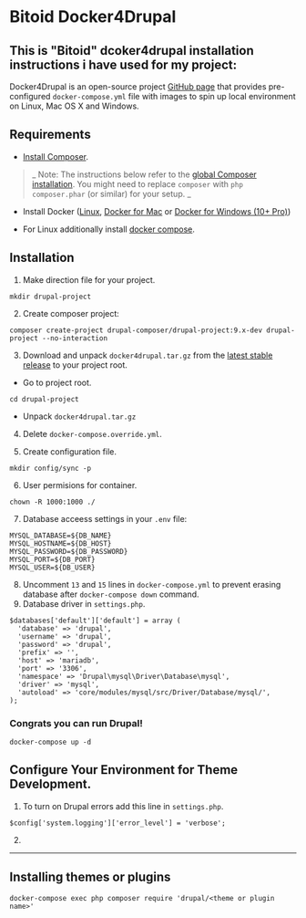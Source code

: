 # Bitoid Docker4Drupal
## This is "Bitoid" dcoker4drupal installation instructions i have used for my project:

Docker4Drupal is an open-source project [GitHub page](https://github.com/wodby/docker4drupal) that provides pre-configured `docker-compose.yml` file with images to spin up local environment on Linux, Mac OS X and Windows.

## Requirements ##
* [Install Composer](https://getcomposer.org/doc/00-intro.md#installation-linux-unix-osx).

> _ Note: The instructions below refer to the [global Composer installation](https://getcomposer.org/doc/00-intro.md#globally).
You might need to replace `composer` with `php composer.phar` (or similar) for your setup. _

* Install Docker ([Linux](https://docs.docker.com/engine/install/), [Docker for Mac](https://docs.docker.com/desktop/mac/) or [Docker for Windows (10+ Pro)](https://docs.docker.com/desktop/windows/))

* For Linux additionally install [docker compose](https://docs.docker.com/compose/install/).

## Installation ##

1. Make direction file for your project.
```
mkdir drupal-project
```

2. Create composer project:
```
composer create-project drupal-composer/drupal-project:9.x-dev drupal-project --no-interaction
```

3. Download and unpack `docker4drupal.tar.gz` from the [latest stable release](https://github.com/wodby/docker4drupal/releases) to your project root.
* Go to project root.
```
cd drupal-project
```
* Unpack `docker4drupal.tar.gz`

4. Delete `docker-compose.override.yml`.

5. Create configuration file.
```
mkdir config/sync -p
```

6. User permisions for container.
```
chown -R 1000:1000 ./
```

7. Database acceess settings in your `.env` file:
```
MYSQL_DATABASE=${DB_NAME}
MYSQL_HOSTNAME=${DB_HOST}
MYSQL_PASSWORD=${DB_PASSWORD}
MYSQL_PORT=${DB_PORT}
MYSQL_USER=${DB_USER}
```

8. Uncomment `13` and `15` lines in `docker-compose.yml` to prevent erasing database after `docker-compose down` command.
9. Database driver in `settings.php`.
```
$databases['default']['default'] = array (
  'database' => 'drupal',
  'username' => 'drupal',
  'password' => 'drupal',
  'prefix' => '',
  'host' => 'mariadb',
  'port' => '3306',
  'namespace' => 'Drupal\mysql\Driver\Database\mysql',
  'driver' => 'mysql',
  'autoload' => 'core/modules/mysql/src/Driver/Database/mysql/',
);
```
### Congrats you can run Drupal!
```
docker-compose up -d
```
## Configure Your Environment for Theme Development. ##

1. To turn on Drupal errors add this line in `settings.php`.
```
$config['system.logging']['error_level'] = 'verbose';
```
2. 


---------------------------------------------------------------------------------------------------------------------------------------------------------
## Installing themes or plugins ##
```
docker-compose exec php composer require 'drupal/<theme or plugin name>'
```




